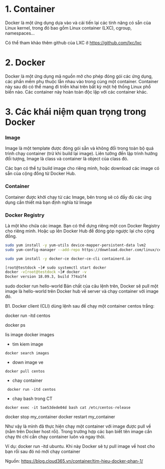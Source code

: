 # 1. Container
Docker là một ứng dụng dựa vào và cải tiến lại các tính năng có sẵn của Linux kernel, trong đó bao gồm Linux container (LXC), cgroup, namespaces…

Có thể tham khảo thêm github của LXC ở https://github.com/lxc/lxc

# 2. Docker
Docker là một ứng dụng mã nguồn mở cho phép đóng gói các ứng dụng, các phần mềm phụ thuộc lẫn nhau vào trong cùng một container. Container này sau đó có thể mang đi triển khai trên bất kỳ một hệ thống Linux phổ biến nào. Các container này hoàn toàn độc lập với các container khác.

# 3. Các khái niệm quan trọng trong Docker
### Image
Image là một template được đóng gói sẵn và không đổi trong toàn bộ quá trình chạy container (trừ khi build lại image). Liên tưởng đến lập trình hướng đối tượng, Image là class và container là object của class đó.

Các bạn có thể tự build image cho riêng mình, hoặc download các image có sẵn của cộng đồng từ Docker Hub.

### Container
Container được khởi chạy từ các Image, bên trong sẽ có đầy đủ các ứng dụng cần thiết mà bạn định nghĩa từ Image

### Docker Registry
Là một kho chứa các image. Bạn có thể dựng riêng một con Docker Registry cho riêng mình. Hoặc up lên Docker Hub để đóng góp ngược lại cho cộng đồng.

```sh
sudo yum install -y yum-utils device-mapper-persistent-data lvm2
sudo yum-config-manager --add-repo https://download.docker.com/linux/centos/docker-ce.repo

sudo yum install -y docker-ce docker-ce-cli containerd.io

[root@testdock ~]# sudo systemctl start docker
docker -v[root@testdock ~]# docker -v
Docker version 18.09.3, build 774a1f4

```

sudo docker run hello-world
Bản chất của câu lệnh trên, Docker sẽ pull một image là hello-world trên Docker hub về server và chạy container với image đó.


B1. Docker client (CLI) dùng lệnh sau để chạy một container centos trắng:

docker run -itd centos

docker ps

lis image
docker images

- tim kiem image

`
docker search images
`
- down image ve

`
docker pull centos
`
- chay container

`
docker run -itd centos`
- chay bash trong CT

`docker exec -it 5ae53dede04d bash
cat /etc/centos-release`

docker stop my_container
docker restart my_container

Như vậy là mình đã thực hiện chạy một container với image được pull về (nằm trên Docker host rồi). Trong trường hợp các bạn biết tên image cần chạy thì chỉ cần chạy container luôn và ngay thôi.

Ví dụ: docker run -itd ubuntu. Khi này Docker sẽ tự pull image về host cho bạn rồi sau đó nó mới chạy container








Nguồn:
https://blog.cloud365.vn/container/tim-hieu-docker-phan-1/